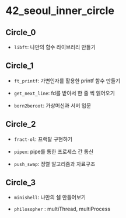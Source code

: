 # 42_seoul_inner_circle

## Circle_0

- `libft`: 나만의 함수 라이브러리 만들기

## Circle_1

- `ft_printf`: 가변인자를 활용한 printf 함수 만들기

- `get_next_line`: fd를 받아서 한 줄 씩 읽어오기

- `born2beroot`: 가상머신과 서버 입문

## Circle_2

- `fract-ol`: 프랙탈 구현하기

- `pipex`: pipe를 통한 프로세스 간 통신

- `push_swap`: 정렬 알고리즘과 자료구조

## Circle_3

- `minishell`: 나만의 쉘 만들어보기

- `philosopher` : multiThread, multiProcess
